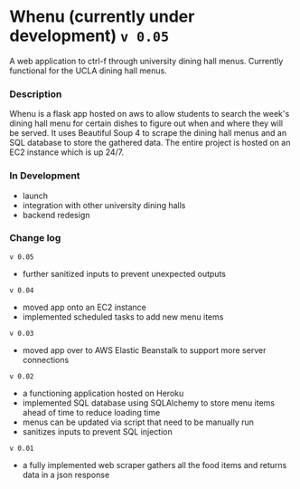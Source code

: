 # Whenu (currently under development) `v 0.05`
A web application to ctrl-f through university dining hall menus. Currently functional for the UCLA dining hall menus.

### Description
Whenu is a flask app hosted on aws to allow students to search the week's dining hall menu for certain dishes to figure out when and where they will be served. It uses Beautiful Soup 4 to scrape the dining hall menus and an SQL database to store the gathered data. The entire project is hosted on an EC2 instance which is up 24/7.

### In Development
* launch
* integration with other university dining halls
* backend redesign

### Change log
`v 0.05`
* further sanitized inputs to prevent unexpected outputs

`v 0.04`
* moved app onto an EC2 instance
* implemented scheduled tasks to add new menu items

`v 0.03`
* moved app over to AWS Elastic Beanstalk to support more server connections

`v 0.02`
* a functioning application hosted on Heroku
* implemented SQL database using SQLAlchemy to store menu items ahead of time to reduce loading time
* menus can be updated via script that need to be manually run
* sanitizes inputs to prevent SQL injection

`v 0.01`
* a fully implemented web scraper gathers all the food items and returns data in a json response
